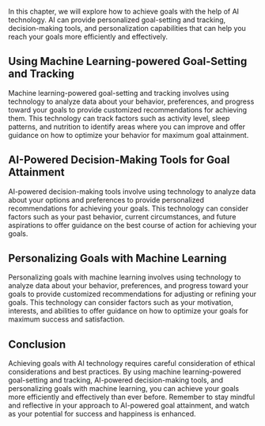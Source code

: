 
In this chapter, we will explore how to achieve goals with the help of AI technology. AI can provide personalized goal-setting and tracking, decision-making tools, and personalization capabilities that can help you reach your goals more efficiently and effectively.

Using Machine Learning-powered Goal-Setting and Tracking
--------------------------------------------------------

Machine learning-powered goal-setting and tracking involves using technology to analyze data about your behavior, preferences, and progress toward your goals to provide customized recommendations for achieving them. This technology can track factors such as activity level, sleep patterns, and nutrition to identify areas where you can improve and offer guidance on how to optimize your behavior for maximum goal attainment.

AI-Powered Decision-Making Tools for Goal Attainment
----------------------------------------------------

AI-powered decision-making tools involve using technology to analyze data about your options and preferences to provide personalized recommendations for achieving your goals. This technology can consider factors such as your past behavior, current circumstances, and future aspirations to offer guidance on the best course of action for achieving your goals.

Personalizing Goals with Machine Learning
-----------------------------------------

Personalizing goals with machine learning involves using technology to analyze data about your behavior, preferences, and progress toward your goals to provide customized recommendations for adjusting or refining your goals. This technology can consider factors such as your motivation, interests, and abilities to offer guidance on how to optimize your goals for maximum success and satisfaction.

Conclusion
----------

Achieving goals with AI technology requires careful consideration of ethical considerations and best practices. By using machine learning-powered goal-setting and tracking, AI-powered decision-making tools, and personalizing goals with machine learning, you can achieve your goals more efficiently and effectively than ever before. Remember to stay mindful and reflective in your approach to AI-powered goal attainment, and watch as your potential for success and happiness is enhanced.
